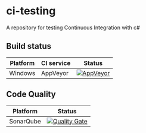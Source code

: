 # ci-testing
A repository for testing Continuous Integration with c#

## Build status
| Platform | CI service | Status |
|---|---|---|
| Windows | AppVeyor | [![AppVeyor](https://img.shields.io/appveyor/ci/frederic34/ci-testing.svg)](https://ci.appveyor.com/project/frederic34/ci-testing) |

## Code Quality
| Platform | Status |
|---|---|
| SonarQube | [![Quality Gate](https://sonar.fredericfrance.fr/api/badges/gate?key=ci-testing)](https://sonar.fredericfrance.fr/dashboard/index/ci-testing) |

